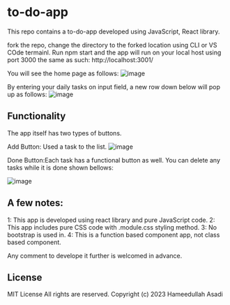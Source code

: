 # to-do-app
This repo contains a to-do-app developed using JavaScript, React library.

fork the repo, change the directory to the forked location using CLI or VS COde termainl. Run npm start
and the app will run on your local host using port 3000 the same as such: http://localhost:3001/

You will see the home page as follows:
![image](https://github.com/Hameedullah-Asadi3300/to-do-app/assets/123219655/dd1a1f9f-6969-4f35-9e4b-c14f677c6feb)

By entering your daily tasks on input field, a new row down below will pop up as follows:
![image](https://github.com/Hameedullah-Asadi3300/to-do-app/assets/123219655/429c04e2-aa84-4338-b85b-db90461582d0)

## Functionality
The app itself has two types of buttons.

Add Button:
Used a task to the list.
![image](https://github.com/Hameedullah-Asadi3300/to-do-app/assets/123219655/ccd03c89-6f28-4a35-bc8f-55375d5b52f9)


Done Button:Each task has a functional button as well. You can delete any tasks while it is done shown bellows:

![image](https://github.com/Hameedullah-Asadi3300/to-do-app/assets/123219655/c44d2ba8-6514-4f06-b6bf-676987d15403)

## A few notes:
1: This app is developed using react library and pure JavaScript code.
2: This app includes pure CSS code with .module.css styling method.
3: No bootstrap is used in.
4: This is a function based component app, not class based component.

Any comment to develope it further is welcomed in advance.

## License
MIT License
All rights are reserved.
Copyright (c) 2023 Hameedullah Asadi




